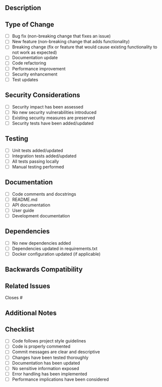 ## Description
<!-- Provide a clear and concise description of your changes -->

## Type of Change
<!-- Please mark the relevant options with [x] -->

- [ ] Bug fix (non-breaking change that fixes an issue)
- [ ] New feature (non-breaking change that adds functionality)
- [ ] Breaking change (fix or feature that would cause existing functionality to not work as expected)
- [ ] Documentation update
- [ ] Code refactoring
- [ ] Performance improvement
- [ ] Security enhancement
- [ ] Test updates

## Security Considerations
<!-- If your changes involve security aspects, please detail them here -->
- [ ] Security impact has been assessed
- [ ] No new security vulnerabilities introduced
- [ ] Existing security measures are preserved
- [ ] Security tests have been added/updated

## Testing
<!-- Describe the tests you've added or modified -->
- [ ] Unit tests added/updated
- [ ] Integration tests added/updated
- [ ] All tests passing locally
- [ ] Manual testing performed

## Documentation
<!-- Mark which documentation has been updated -->
- [ ] Code comments and docstrings
- [ ] README.md
- [ ] API documentation
- [ ] User guide
- [ ] Development documentation

## Dependencies
<!-- List any new dependencies or modified existing ones -->
- [ ] No new dependencies added
- [ ] Dependencies updated in requirements.txt
- [ ] Docker configuration updated (if applicable)

## Backwards Compatibility
<!-- Describe any backwards incompatible changes and how they're handled -->

## Related Issues
<!-- Link any related issues using #issue_number -->
Closes #

## Additional Notes
<!-- Any additional information that reviewers should know -->

## Checklist
- [ ] Code follows project style guidelines
- [ ] Code is properly commented
- [ ] Commit messages are clear and descriptive
- [ ] Changes have been tested thoroughly
- [ ] Documentation has been updated
- [ ] No sensitive information exposed
- [ ] Error handling has been implemented
- [ ] Performance implications have been considered